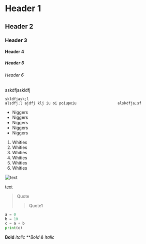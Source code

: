 # Header 1

## Header 2

### Header 3

#### Header 4

##### Header 5

###### Header 6

askdfjaskldfj

    skldfjask;l
    alsdfj;l ajdfj klj iu oi poiupoiu                   alskdfja;sf

- Niggers
- Niggers
- Niggers
- Niggers
- Niggers

1. Whities
1. Whities
1. Whities
1. Whities
1. Whities
1. Whities

![text](link)

[text](#header-1)

> Quote
> > Quote1

```python
a = 0
b = 10
c = a + b
print(c)
```

**Bold** *Italic* ***Bold & Italic*
